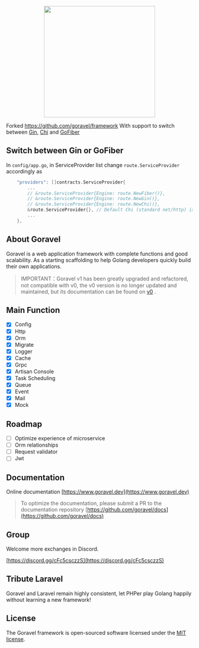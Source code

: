 <p align="center"><img src="https://goravel.s3.us-east-2.amazonaws.com/goravel-word.png" width="300"></p>

Forked https://github.com/goravel/framework
With support to switch between [Gin](https://gin-gonic.com/), [Chi](https://github.com/sujit-baniya/chi) and [GoFiber](https://gofiber.io/)

## Switch between Gin or GoFiber
In `config/app.go`, in ServiceProvider list change `route.ServiceProvider` accordingly as

```go
    "providers": []contracts.ServiceProvider{
        ...
		// &route.ServiceProvider{Engine: route.NewFiber()},
		// &route.ServiceProvider{Engine: route.NewGin()},
		// &route.ServiceProvider{Engine: route.NewChi()},
		&route.ServiceProvider{}, // Default Chi (standard net/http) is used: https://github.com/sujit-baniya/chi
        ...
    },
```

## About Goravel

Goravel is a web application framework with complete functions and good scalability. As a starting scaffolding to help
Golang developers quickly build their own applications.

> IMPORTANT：Goravel v1 has been greatly upgraded and refactored, not compatible with v0, the v0 version is no longer
> updated and maintained, but its documentation can be found on [v0](https://github.com/goravel/docs/tree/master/v0)
> .

## Main Function

- [x] Config
- [x] Http
- [x] Orm
- [x] Migrate
- [x] Logger
- [x] Cache
- [x] Grpc
- [x] Artisan Console
- [x] Task Scheduling
- [x] Queue
- [x] Event
- [x] Mail
- [x] Mock

## Roadmap

- [ ] Optimize experience of microservice
- [ ] Orm relationships
- [ ] Request validator
- [ ] Jwt

## Documentation

Online documentation [https://www.goravel.dev](https://www.goravel.dev)

> To optimize the documentation, please submit a PR to the documentation
> repository [https://github.com/goravel/docs](https://github.com/goravel/docs)

## Group

Welcome more exchanges in Discord.

[https://discord.gg/cFc5csczzS](https://discord.gg/cFc5csczzS)

## Tribute Laravel

Goravel and Laravel remain highly consistent, let PHPer play Golang happily without learning a new framework!

## License

The Goravel framework is open-sourced software licensed under the [MIT license](https://opensource.org/licenses/MIT).
